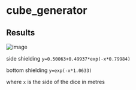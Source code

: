 # cube_generator

## Results
![image](https://user-images.githubusercontent.com/53089531/171348006-a6c07ec0-fc44-43ce-9cf7-15dfe29c9dae.png)


side shielding
```y=0.50063+0.49937*exp(-x*0.79984)```

bottom shielding
```y=exp(-x*1.0633)```

where ```x``` is the side of the dice in metres

